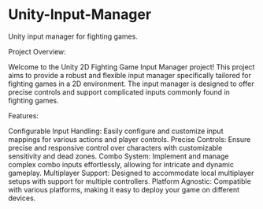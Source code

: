 # Unity-Input-Manager
Unity input manager for fighting games.

Project Overview:

Welcome to the Unity 2D Fighting Game Input Manager project! This project aims to provide a robust and flexible input manager specifically tailored for fighting games in a 2D environment. The input manager is designed to offer precise controls and support complicated inputs commonly found in fighting games.

Features:

Configurable Input Handling: Easily configure and customize input mappings for various actions and player controls.
Precise Controls: Ensure precise and responsive control over characters with customizable sensitivity and dead zones.
Combo System: Implement and manage complex combo inputs effortlessly, allowing for intricate and dynamic gameplay.
Multiplayer Support: Designed to accommodate local multiplayer setups with support for multiple controllers.
Platform Agnostic: Compatible with various platforms, making it easy to deploy your game on different devices.

